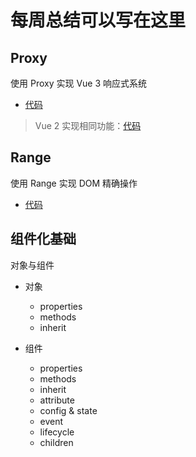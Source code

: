 # 每周总结可以写在这里

## Proxy

使用 Proxy 实现 Vue 3 响应式系统

- [代码](./proxy.js)

> Vue 2 实现相同功能：[代码](./vue2-reactivity.html)

## Range

使用 Range 实现 DOM 精确操作

- [代码](./range.js)

## 组件化基础

对象与组件

- 对象
  - properties
  - methods
  - inherit

- 组件
  - properties
  - methods
  - inherit
  - attribute
  - config & state
  - event
  - lifecycle
  - children

